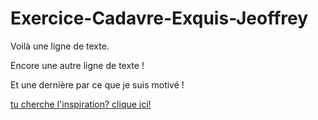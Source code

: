 # Exercice-Cadavre-Exquis-Jeoffrey

Voilà une ligne de texte.

Encore une autre ligne de texte !

Et une dernière par ce que je suis motivé !

[tu cherche l'inspiration? clique ici!](https://fr.wikipedia.org/wiki/Cr%C3%A9ativit%C3%A9)
